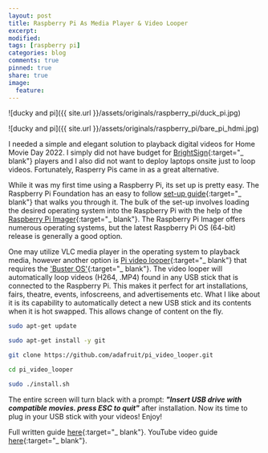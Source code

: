 ```yaml
---
layout: post
title: Raspberry Pi As Media Player & Video Looper
excerpt:
modified:
tags: [raspberry pi]
categories: blog
comments: true
pinned: true
share: true
image:
  feature:
---
```


![ducky and pi]({{ site.url }}/assets/originals/raspberry_pi/duck_pi.jpg)

![ducky and pi]({{ site.url }}/assets/originals/raspberry_pi/bare_pi_hdmi.jpg)

I needed a simple and elegant solution to playback digital videos for Home Movie Day 2022. I simply did not have budget for [BrightSign](https://www.brightsign.biz/){:target="\_ blank"} players and I also did not want to deploy laptops onsite just to loop videos. Fortunately, Rasperry Pis came in as a great alternative.

While it was my first time using a Raspberry Pi, its set up is pretty easy. The Raspberry Pi Foundation has an easy to follow [set-up guide](https://projects.raspberrypi.org/en/projects/raspberry-pi-setting-up/2){:target="\_ blank"} that walks you through it. The bulk of the set-up involves loading the desired operating system into the Raspberry Pi with the help of the [Raspberry Pi Imager](https://www.raspberrypi.com/software/){:target="\_ blank"}. The Raspberry Pi Imager offers numerous operating systems, but the latest Raspberry Pi OS (64-bit) release is generally a good option.

One may utilize VLC media player in the operating system to playback media, however another option is [Pi video looper](https://github.com/adafruit/pi_video_looper){:target="\_ blank"} that requires the ['Buster OS'](https://downloads.raspberrypi.org/raspios_armhf/images/raspios_armhf-2021-05-28/){:target="\_ blank"}. The video looper will automatically loop videos (H264, .MP4) found in any USB stick that is connected to the Raspberry Pi. This makes it perfect for art installations, fairs, theatre, events, infoscreens, and advertisements etc. What I like about it is its capability to automatically detect a new USB stick and its contents when it is hot swapped. This allows change of content on the fly.

```bash
sudo apt-get update

sudo apt-get install -y git

git clone https://github.com/adafruit/pi_video_looper.git

cd pi_video_looper

sudo ./install.sh
```

The entire screen will turn black with a prompt: **_"Insert USB drive with compatible movies. press ESC to quit"_** after installation. Now its time to plug in your USB stick with your videos! Enjoy!

Full written guide [here](https://core-electronics.com.au/guides/raspberry-pi-video-looper/){:target="\_ blank"}.
YouTube video guide [here](https://www.youtube.com/watch?v=tnngVPg9kuw){:target="\_ blank"}.
